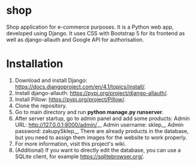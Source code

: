 # shop
Shop application for e-commerce purposes.
It is a Python web app, developed using Django.
It uses CSS with Bootstrap 5 for its frontend as well as django-allauth and Google API for authorisation.

# Installation
1. Download and install Django: https://docs.djangoproject.com/en/4.1/topics/install/.
2. Install django-allauth: https://pypi.org/project/django-allauth/.
3. Install Pillow: https://pypi.org/project/Pillow/.
4. Clone the repository.
5. Go to main directory and run **python manage.py runserver**.
6. After server startup, go to admin panel and add some products:
   Admin URL: http://127.0.0.1:8000/admin/__
   Admin username: sklep__
   Admin password: zakupySklep__
   There are already products in the database, but you need to assign them images for the website to work properly.
7. For more information, visit this project's wiki.
8. (Additional) If you want to directly edit the database, you can use a SQLite client, for example https://sqlitebrowser.org/.
